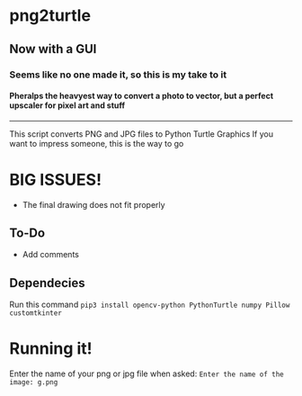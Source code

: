 # png2turtle
## Now with a GUI

### Seems like no one made it, so this is my take to it

#### Pheralps the heavyest way to convert a photo to vector, but a perfect upscaler for pixel art and stuff

---

This script converts PNG and JPG files to Python Turtle Graphics
If you want to impress someone, this is the way to go

# BIG **ISSUES!**
* The final drawing does not fit properly

## To-Do
* Add comments

## Dependecies
Run this command
    `pip3 install opencv-python PythonTurtle numpy Pillow customtkinter `
    
# Running it!
Enter the name of your png or jpg file when asked:
`Enter the name of the image: g.png`
